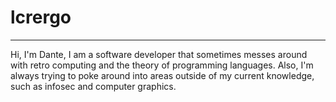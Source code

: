 # lcrergo
---------

Hi, I'm Dante, I am a software developer that sometimes messes around with
retro computing and the theory of programming languages. Also, I'm always
trying to poke around into areas outside of my current knowledge, such as
infosec and computer graphics.
